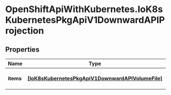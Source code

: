 # OpenShiftApiWithKubernetes.IoK8sKubernetesPkgApiV1DownwardAPIProjection

## Properties
Name | Type | Description | Notes
------------ | ------------- | ------------- | -------------
**items** | [**[IoK8sKubernetesPkgApiV1DownwardAPIVolumeFile]**](IoK8sKubernetesPkgApiV1DownwardAPIVolumeFile.md) | Items is a list of DownwardAPIVolume file | [optional] 


